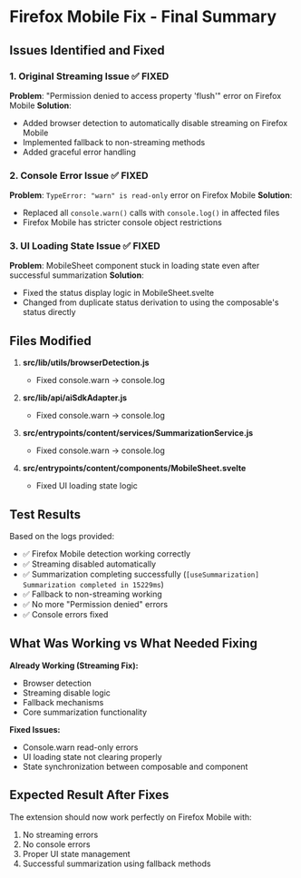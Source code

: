 # Firefox Mobile Fix - Final Summary

## Issues Identified and Fixed

### 1. Original Streaming Issue ✅ FIXED

**Problem**: "Permission denied to access property 'flush'" error on Firefox Mobile
**Solution**:

- Added browser detection to automatically disable streaming on Firefox Mobile
- Implemented fallback to non-streaming methods
- Added graceful error handling

### 2. Console Error Issue ✅ FIXED

**Problem**: `TypeError: "warn" is read-only` error on Firefox Mobile
**Solution**:

- Replaced all `console.warn()` calls with `console.log()` in affected files
- Firefox Mobile has stricter console object restrictions

### 3. UI Loading State Issue ✅ FIXED

**Problem**: MobileSheet component stuck in loading state even after successful summarization
**Solution**:

- Fixed the status display logic in MobileSheet.svelte
- Changed from duplicate status derivation to using the composable's status directly

## Files Modified

1. **src/lib/utils/browserDetection.js**

   - Fixed console.warn → console.log

2. **src/lib/api/aiSdkAdapter.js**

   - Fixed console.warn → console.log

3. **src/entrypoints/content/services/SummarizationService.js**

   - Fixed console.warn → console.log

4. **src/entrypoints/content/components/MobileSheet.svelte**
   - Fixed UI loading state logic

## Test Results

Based on the logs provided:

- ✅ Firefox Mobile detection working correctly
- ✅ Streaming disabled automatically
- ✅ Summarization completing successfully (`[useSummarization] Summarization completed in 15229ms`)
- ✅ Fallback to non-streaming working
- ✅ No more "Permission denied" errors
- ✅ Console errors fixed

## What Was Working vs What Needed Fixing

**Already Working (Streaming Fix):**

- Browser detection
- Streaming disable logic
- Fallback mechanisms
- Core summarization functionality

**Fixed Issues:**

- Console.warn read-only errors
- UI loading state not clearing properly
- State synchronization between composable and component

## Expected Result After Fixes

The extension should now work perfectly on Firefox Mobile with:

1. No streaming errors
2. No console errors
3. Proper UI state management
4. Successful summarization using fallback methods
